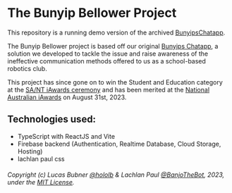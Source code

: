 # The Bunyip Bellower Project
This repository is a running demo version of the archived [BunyipsChatapp](https://github.com/hololb/BunyipsChatapp).

The Bunyip Bellower project is based off our original [Bunyips Chatapp](https://github.com/hololb/BunyipsChatapp), a solution we developed to tackle the issue and raise awareness of the ineffective communication methods offered to us as a school-based robotics club.<br>

This project has since gone on to win the Student and Education category at the [SA/NT iAwards ceremony](https://aiia.com.au/iaward/2023-sa-nt-winners-and-merit-recipients/) and has been merited at the [National Australian iAwards](https://aiia.com.au/event/2023-national-iawards-ceremony/) on August 31st, 2023.

## Technologies used:
- TypeScript with ReactJS and Vite
- Firebase backend (Authentication, Realtime Database, Cloud Storage, Hosting)
- lachlan paul css

###### Copyright (c) Lucas Bubner [@hololb](https://github.com/hololb) & Lachlan Paul [@BanjoTheBot](https://github.com/BanjoTheBot), 2023, under the [MIT License](https://raw.githubusercontent.com/Murray-Bridge-Bunyips/BunyipBellower/prod/LICENSE).
